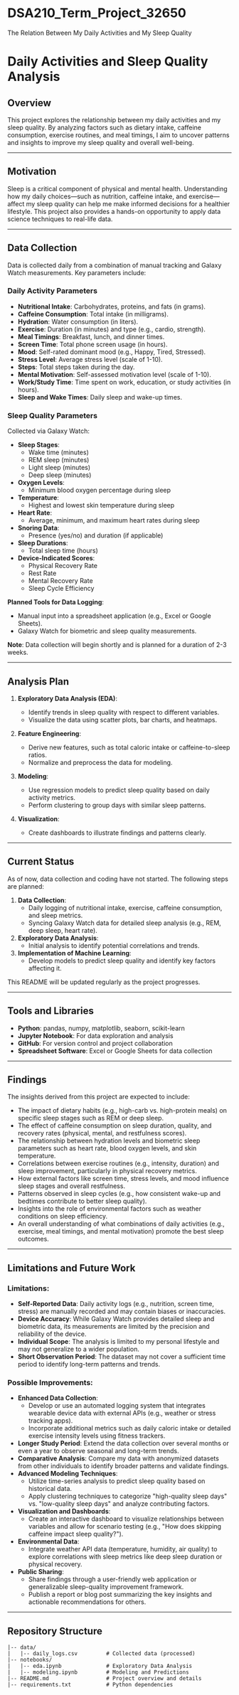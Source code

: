 # DSA210_Term_Project_32650
The Relation Between My Daily Activities and My Sleep Quality

# Daily Activities and Sleep Quality Analysis

## Overview
This project explores the relationship between my daily activities and my sleep quality. By analyzing factors such as dietary intake, caffeine consumption, exercise routines, and meal timings, I aim to uncover patterns and insights to improve my sleep quality and overall well-being.

---

## Motivation
Sleep is a critical component of physical and mental health. Understanding how my daily choices—such as nutrition, caffeine intake, and exercise—affect my sleep quality can help me make informed decisions for a healthier lifestyle. This project also provides a hands-on opportunity to apply data science techniques to real-life data.

---

## Data Collection
Data is collected daily from a combination of manual tracking and Galaxy Watch measurements. Key parameters include:

### **Daily Activity Parameters**
- **Nutritional Intake**: Carbohydrates, proteins, and fats (in grams).
- **Caffeine Consumption**: Total intake (in milligrams).
- **Hydration**: Water consumption (in liters).
- **Exercise**: Duration (in minutes) and type (e.g., cardio, strength).
- **Meal Timings**: Breakfast, lunch, and dinner times.
- **Screen Time**: Total phone screen usage (in hours).
- **Mood**: Self-rated dominant mood (e.g., Happy, Tired, Stressed).
- **Stress Level**: Average stress level (scale of 1-10).
- **Steps**: Total steps taken during the day.
- **Mental Motivation**: Self-assessed motivation level (scale of 1-10).
- **Work/Study Time**: Time spent on work, education, or study activities (in hours).
- **Sleep and Wake Times**: Daily sleep and wake-up times.

### **Sleep Quality Parameters**
Collected via Galaxy Watch:
- **Sleep Stages**:
  - Wake time (minutes)
  - REM sleep (minutes)
  - Light sleep (minutes)
  - Deep sleep (minutes)
- **Oxygen Levels**:
  - Minimum blood oxygen percentage during sleep
- **Temperature**:
  - Highest and lowest skin temperature during sleep
- **Heart Rate**:
  - Average, minimum, and maximum heart rates during sleep
- **Snoring Data**:
  - Presence (yes/no) and duration (if applicable)
- **Sleep Durations**:
  - Total sleep time (hours)
- **Device-Indicated Scores**:
  - Physical Recovery Rate
  - Rest Rate
  - Mental Recovery Rate
  - Sleep Cycle Efficiency

**Planned Tools for Data Logging**:
- Manual input into a spreadsheet application (e.g., Excel or Google Sheets).
- Galaxy Watch for biometric and sleep quality measurements.

**Note**: Data collection will begin shortly and is planned for a duration of 2-3 weeks.

---

## Analysis Plan
1. **Exploratory Data Analysis (EDA)**:
   - Identify trends in sleep quality with respect to different variables.
   - Visualize the data using scatter plots, bar charts, and heatmaps.

2. **Feature Engineering**:
   - Derive new features, such as total caloric intake or caffeine-to-sleep ratios.
   - Normalize and preprocess the data for modeling.

3. **Modeling**:
   - Use regression models to predict sleep quality based on daily activity metrics.
   - Perform clustering to group days with similar sleep patterns.

4. **Visualization**:
   - Create dashboards to illustrate findings and patterns clearly.

---

## Current Status
As of now, data collection and coding have not started. The following steps are planned:
1. **Data Collection**:
   - Daily logging of nutritional intake, exercise, caffeine consumption, and sleep metrics.
   - Syncing Galaxy Watch data for detailed sleep analysis (e.g., REM, deep sleep, heart rate).
2. **Exploratory Data Analysis**:
   - Initial analysis to identify potential correlations and trends.
3. **Implementation of Machine Learning**:
   - Develop models to predict sleep quality and identify key factors affecting it.

This README will be updated regularly as the project progresses.

---

## Tools and Libraries
- **Python**: pandas, numpy, matplotlib, seaborn, scikit-learn
- **Jupyter Notebook**: For data exploration and analysis
- **GitHub**: For version control and project collaboration
- **Spreadsheet Software**: Excel or Google Sheets for data collection

---

## Findings
The insights derived from this project are expected to include:
- The impact of dietary habits (e.g., high-carb vs. high-protein meals) on specific sleep stages such as REM or deep sleep.
- The effect of caffeine consumption on sleep duration, quality, and recovery rates (physical, mental, and restfulness scores).
- The relationship between hydration levels and biometric sleep parameters such as heart rate, blood oxygen levels, and skin temperature.
- Correlations between exercise routines (e.g., intensity, duration) and sleep improvement, particularly in physical recovery metrics.
- How external factors like screen time, stress levels, and mood influence sleep stages and overall restfulness.
- Patterns observed in sleep cycles (e.g., how consistent wake-up and bedtimes contribute to better sleep quality).
- Insights into the role of environmental factors such as weather conditions on sleep efficiency.
- An overall understanding of what combinations of daily activities (e.g., exercise, meal timings, and mental motivation) promote the best sleep outcomes.

---

## Limitations and Future Work
### Limitations:
- **Self-Reported Data**: Daily activity logs (e.g., nutrition, screen time, stress) are manually recorded and may contain biases or inaccuracies.
- **Device Accuracy**: While Galaxy Watch provides detailed sleep and biometric data, its measurements are limited by the precision and reliability of the device.
- **Individual Scope**: The analysis is limited to my personal lifestyle and may not generalize to a wider population.
- **Short Observation Period**: The dataset may not cover a sufficient time period to identify long-term patterns and trends.

### Possible Improvements:
- **Enhanced Data Collection**:
  - Develop or use an automated logging system that integrates wearable device data with external APIs (e.g., weather or stress tracking apps).
  - Incorporate additional metrics such as daily caloric intake or detailed exercise intensity levels using fitness trackers.
- **Longer Study Period**: Extend the data collection over several months or even a year to observe seasonal and long-term trends.
- **Comparative Analysis**: Compare my data with anonymized datasets from other individuals to identify broader patterns and validate findings.
- **Advanced Modeling Techniques**:
  - Utilize time-series analysis to predict sleep quality based on historical data.
  - Apply clustering techniques to categorize "high-quality sleep days" vs. "low-quality sleep days" and analyze contributing factors.
- **Visualization and Dashboards**:
  - Create an interactive dashboard to visualize relationships between variables and allow for scenario testing (e.g., "How does skipping caffeine impact sleep quality?").
- **Environmental Data**:
  - Integrate weather API data (temperature, humidity, air quality) to explore correlations with sleep metrics like deep sleep duration or physical recovery.
- **Public Sharing**:
  - Share findings through a user-friendly web application or generalizable sleep-quality improvement framework.
  - Publish a report or blog post summarizing the key insights and actionable recommendations for others.

---

## Repository Structure
```plaintext
|-- data/
|   |-- daily_logs.csv         # Collected data (processed)
|-- notebooks/
|   |-- eda.ipynb              # Exploratory Data Analysis
|   |-- modeling.ipynb         # Modeling and Predictions
|-- README.md                  # Project overview and details
|-- requirements.txt           # Python dependencies
